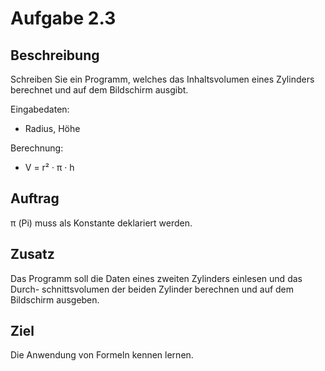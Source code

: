 # Aufgabe 2.3

## Beschreibung
Schreiben Sie ein Programm, welches das Inhaltsvolumen eines Zylinders berechnet und auf dem Bildschirm ausgibt.

Eingabedaten:

- Radius, Höhe

Berechnung:

- V = r² · π · h

## Auftrag
π (Pi) muss als Konstante deklariert werden.

## Zusatz
Das Programm soll die Daten eines zweiten Zylinders einlesen und das Durch- schnittsvolumen der beiden Zylinder berechnen und auf dem Bildschirm ausgeben.

## Ziel
Die Anwendung von Formeln kennen lernen.
